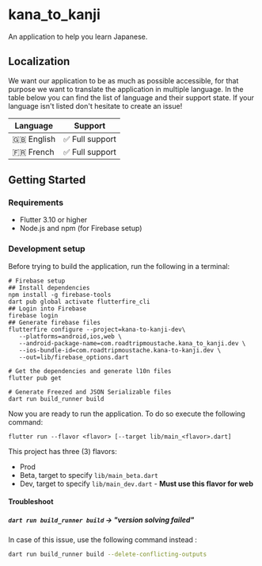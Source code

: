 # kana_to_kanji

An application to help you learn Japanese.

## Localization

We want our application to be as much as possible accessible, for that purpose we want
to translate the application in multiple language. In the table below you can find the 
list of language and their support state. If your language isn't listed don't hesitate 
to create an issue!

| Language     | Support        |
|--------------|----------------|
| 🇬🇧 English | ✅ Full support  |
| 🇫🇷 French  | ✅ Full support  |


## Getting Started

### Requirements

- Flutter 3.10 or higher
- Node.js and npm (for Firebase setup)

### Development setup

Before trying to build the application, run the following in a terminal:

```shell
# Firebase setup
## Install dependencies
npm install -g firebase-tools
dart pub global activate flutterfire_cli
## Login into Firebase 
firebase login
## Generate firebase files
flutterfire configure --project=kana-to-kanji-dev\
   --platforms=android,ios,web \
   --android-package-name=com.roadtripmoustache.kana_to_kanji.dev \
   --ios-bundle-id=com.roadtripmoustache.kana-to-kanji.dev \
   --out=lib/firebase_options.dart

# Get the dependencies and generate l10n files
flutter pub get

# Generate Freezed and JSON Serializable files
dart run build_runner build
```

Now you are ready to run the application. To do so execute the following command:

```shell
flutter run --flavor <flavor> [--target lib/main_<flavor>.dart]
```

This project has three (3) flavors:
- Prod
- Beta, target to specify `lib/main_beta.dart`
- Dev, target to specify `lib/main_dev.dart` - **Must use this flavor for web**


#### Troubleshoot
##### `dart run build_runner build` -> "version solving failed"
In case of this issue, use the following command instead : 
```bash
dart run build_runner build --delete-conflicting-outputs
```